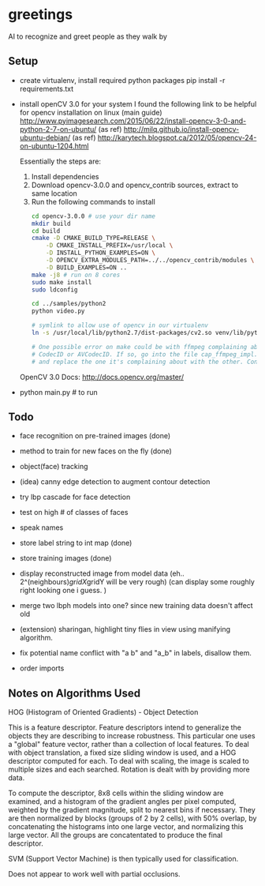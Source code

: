# greetings
AI to recognize and greet people as they walk by

Setup
-----
- create virtualenv, install required python packages
  pip install -r requirements.txt

- install openCV 3.0 for your system
    I found the following link to be helpful for opencv installation on linux
    (main guide) http://www.pyimagesearch.com/2015/06/22/install-opencv-3-0-and-python-2-7-on-ubuntu/
    (as ref) http://milq.github.io/install-opencv-ubuntu-debian/
    (as ref) http://karytech.blogspot.ca/2012/05/opencv-24-on-ubuntu-1204.html

    Essentially the steps are:
    1. Install dependencies
    2. Download opencv-3.0.0 and opencv_contrib sources, extract to same location
    3. Run the following commands to install
        ```bash
        cd opencv-3.0.0 # use your dir name
        mkdir build
        cd build
        cmake -D CMAKE_BUILD_TYPE=RELEASE \
            -D CMAKE_INSTALL_PREFIX=/usr/local \
            -D INSTALL_PYTHON_EXAMPLES=ON \
            -D OPENCV_EXTRA_MODULES_PATH=../../opencv_contrib/modules \
            -D BUILD_EXAMPLES=ON ..
        make -j8 # run on 8 cores
        sudo make install
        sudo ldconfig

        cd ../samples/python2
        python video.py

        # symlink to allow use of opencv in our virtualenv
        ln -s /usr/local/lib/python2.7/dist-packages/cv2.so venv/lib/python2.7/site-packages/cv2.so

        # One possible error on make could be with ffmpeg complaining about
        # CodecID or AVCodecID. If so, go into the file cap_ffmpeg_impl.hpp
        # and replace the one it's complaining about with the other. Continue make.
        ```
    OpenCV 3.0 Docs: http://docs.opencv.org/master/

- python main.py # to run

Todo
----
- face recognition on pre-trained images (done)
- method to train for new faces on the fly (done)
- object(face) tracking
- (idea) canny edge detection to augment contour detection
- try lbp cascade for face detection
- test on high # of classes of faces
- speak names

- store label string to int map (done)
- store training images (done)
- display reconstructed image from model data (eh.. 2^(neighbours)*gridX*gridY will be very rough)
  (can display some roughly right looking one i guess. )

- merge two lbph models into one? since new training data doesn't affect old
- (extension) sharingan, highlight tiny flies in view using manifying algorithm.

- fix potential name conflict with "a b" and "a_b" in labels, disallow them.
- order imports

Notes on Algorithms Used
------------------------

HOG (Histogram of Oriented Gradients) - Object Detection

This is a feature descriptor. Feature descriptors intend to generalize the objects they are
describing to increase robustness. This particular one uses a "global" feature vector, rather 
than a collection of local features. To deal with object translation, a fixed size sliding window 
is used, and a HOG descriptor computed for each. To deal with scaling, the image is scaled to 
multiple sizes and each searched. Rotation is dealt with by providing more data.

To compute the descriptor, 8x8 cells within the sliding window are examined, and a histogram of
the gradient angles per pixel computed, weighted by the gradient magnitude, split to nearest
bins if necessary. They are then normalized by blocks (groups of 2 by 2 cells), with 50% overlap, 
by concatenating the histograms into one large vector, and normalizing this large vector. All
the groups are concatentated to produce the final descriptor.

SVM (Support Vector Machine) is then typically used for classification.

Does not appear to work well with partial occlusions.